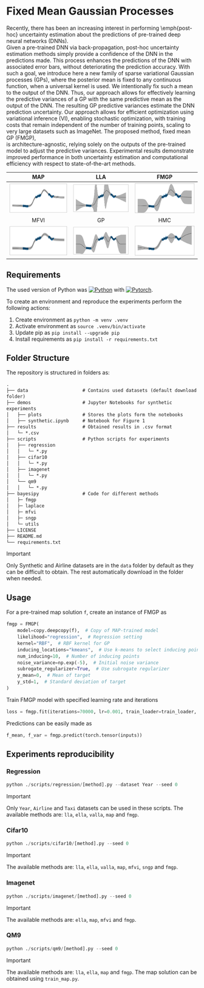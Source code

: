 # Fixed Mean Gaussian Processes

Recently, there has been an increasing interest in performing \emph{post-hoc} uncertainty 
estimation about the predictions of pre-trained deep neural networks (DNNs).  
Given a pre-trained DNN via back-propagation, post-hoc uncertainty estimation methods simply 
provide a confidence of the DNN in the predictions made. This process enhances the predictions 
of the DNN with associated error bars, without deteriorating the prediction accuracy.
With such a goal, we introduce here a new family of 
sparse variational Gaussian processes (GPs), where the posterior mean is fixed to any continuous function, 
when a universal kernel is used. We intentionally fix such a mean to the output of the DNN.
Thus, our approach allows for effectively learning the predictive variances of a GP
with the same predictive mean as the output of the DNN. The resulting GP predictive 
variances estimate the DNN prediction uncertainty. Our approach allows for
efficient optimization using variational inference (VI), 
enabling stochastic optimization, with training costs that remain
independent of the number of training points, scaling to 
very large datasets such as ImageNet. The proposed method, fixed mean GP (FMGP),  
is architecture-agnostic, 
relying solely on the outputs of the pre-trained model to adjust the 
predictive variances. Experimental results demonstrate improved performance in 
both uncertainty estimation and computational efficiency with respect to state-of-the-art methods.

MAP  |  LLA | FMGP
:-------------------------:|:-------------------------:|:-:|
![](demos\plots\synthetic_regression_map.png)  |  ![](demos\plots\synthetic_regression_lla.png) | ![](demos\plots\synthetic_regression_fmgp.png)
MFVI  | GP | HMC
![](demos\plots\synthetic_regression_mfvi.png)  |  ![](demos\plots\synthetic_regression_gp.png) | ![](demos\plots\synthetic_regression_hmc.png)

## Requirements

The used version of Python was [![Python](https://img.shields.io/badge/Python_3.11.9-blue)](https://www.python.org/downloads/release/python-3119/) with 
 [![Pytorch](https://img.shields.io/badge/PyTorch_2.2-purple)](https://pytorch.org/get-started/previous-versions/).

To create an environment and reproduce the experiments perform the following actions:
1. Create environment as `python -m venv .venv`
2. Activate environment as `source .venv/bin/activate`
3. Update pip as `pip install --upgrade pip`
4. Install requirements as `pip install -r requirements.txt`


## Folder Structure

The repository is structured in folders as:

    .
    ├── data                    # Contains used datasets (default download folder)
    ├── demos                   # Jupyter Notebooks for synthetic experiments
    │   ├── plots               # Stores the plots form the notebooks
    │   ├── synthetic.ipynb     # Notebook for Figure 1 
    ├── results                 # Obtained results in .csv format
    │   └─ *.csv
    ├── scripts                 # Python scripts for experiments
    │   ├── regression      
    │   │   └─ *.py  
    │   ├── cifar10
    │   │   └─ *.py  
    │   ├── imagenet
    │   │   └─ *.py  
    │   └── qm9
    │   │   └─ *.py  
    ├── bayesipy                # Code for different methods
    │   ├─ fmgp
    │   ├─ laplace
    │   ├─ mfvi
    │   ├─ sngp
    │   └─ utils
    ├── LICENSE
    ├── README.md
    └── requirements.txt

> [!Important]  
> Only Synthetic and Airline datasets are in the `data` folder by default as they can be difficult to obtain. The rest automatically download in the folder when needed.


## Usage

For a pre-trained map solution `f`, create an instance of FMGP as
```python
fmgp = FMGP(
    model=copy.deepcopy(f),  # Copy of MAP-trained model
    likelihood="regression",  # Regression setting
    kernel="RBF",  # RBF kernel for GP
    inducing_locations="kmeans",  # Use k-means to select inducing points
    num_inducing=10,  # Number of inducing points
    noise_variance=np.exp(-5),  # Initial noise variance
    subrogate_regularizer=True,  # Use subrogate regularizer
    y_mean=0,  # Mean of target
    y_std=1,  # Standard deviation of target
)
```
Train FMGP model with specified learning rate and iterations
```python
loss = fmgp.fit(iterations=70000, lr=0.001, train_loader=train_loader, verbose=True)
```

Predictions can be easily made as
```python
f_mean, f_var = fmgp.predict(torch.tensor(inputs))
```

## Experiments reproducibility


### Regression



```python
python ./scripts/regression/[method].py --dataset Year --seed 0
```

> [!Important]  
> Only `Year`, `Airline` and `Taxi` datasets can be used in these scripts. The available methods are: `lla`, `ella`, `valla`, `map` and `fmgp`. 


### Cifar10


```python
python ./scripts/cifar10/[method].py --seed 0
```

> [!Important]  
> The available methods are: `lla`, `ella`, `valla`, `map`, `mfvi`, `sngp` and `fmgp`. 

### Imagenet


```python
python ./scripts/imagenet/[method].py --seed 0
```

> [!Important]  
> The available methods are: `ella`, `map`, `mfvi` and `fmgp`. 

### QM9


```python
python ./scripts/qm9/[method].py --seed 0
```

> [!Important]  
> The available methods are: `lla`, `ella`, `map` and `fmgp`. The map solution can be obtained using `train_map.py`.
